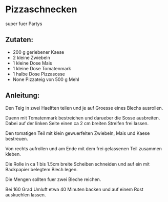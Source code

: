 Pizzaschnecken
===
super fuer Partys

Zutaten:
---
- 200 g geriebener Kaese
- 2 kleine Zwiebeln
- 1 kleine Dose Mais
- 1 kleine Dose Tomatenmark
- 1 halbe Dose Pizzasosse
-  None Pizzateig von 500 g Mehl

Anleitung:
---
 Den Teig in zwei Haelften teilen und je auf Groesse eines Blechs ausrollen.

Duenn mit Tomatenmark bestreichen und darueber die Sosse ausbreiten. Dabei auf der linken Seite einen ca 2 cm breiten Streifen frei lassen.

Den tomatigen Teil mit klein gewuerfelten Zwiebeln, Mais und Kaese bestreuen.

Von rechts aufrollen und am Ende mit dem frei gelassenen Teil zusammen kleben.

Die Rolle in ca 1 bis 1.5cm breite Scheiben schneiden und auf ein mit Backpapier belegtem Blech legen.

Die Mengen sollten fuer zwei Bleche reichen.

Bei 160 Grad Umluft etwa 40 Minuten backen und auf einem Rost auskuehlen lassen. 